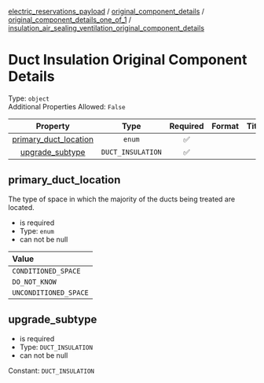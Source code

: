 


  
[electric_reservations_payload](electric_reservations_payload.md) / [original_component_details](original_component_details.md) / [original_component_details_one_of_1](original_component_details_one_of_1.md) / [insulation_air_sealing_ventilation_original_component_details](insulation_air_sealing_ventilation_original_component_details.md)
# Duct Insulation Original Component Details
  
Type: `object`  
Additional Properties Allowed: `False`  
  

|Property|Type|Required|Format|Title|
| :---: | :---: | :---: | :---: | :---: |
|[primary_duct_location](#primary_duct_location)|`enum`|:white_check_mark:|||
|[upgrade_subtype](#upgrade_subtype)|`DUCT_INSULATION`|:white_check_mark:|||

## primary_duct_location
  
The type of space in which the majority of the ducts being treated are located.  
  

- is required
- Type: `enum`
- can not be null
  

|Value|
| :--- |
|`CONDITIONED_SPACE`|
|`DO_NOT_KNOW`|
|`UNCONDITIONED_SPACE`|

## upgrade_subtype
  
  
  

- is required
- Type: `DUCT_INSULATION`
- can not be null
  
Constant: `DUCT_INSULATION`